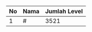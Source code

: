 | No | Nama            | Jumlah Level |
|----|-----------------|--------------|
| 1  | #    |    3521        |
